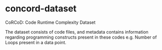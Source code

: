 # concord-dataset
CoRCoD: Code Runtime Complexity Dataset

The dataset consists of code files, and metadata contains information regarding programming constructs present in these codes e.g. Number of Loops present in a data point.
